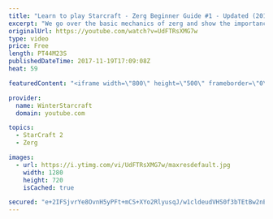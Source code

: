 ```yaml
---
title: "Learn to play Starcraft - Zerg Beginner Guide #1 - Updated (2017)"
excerpt: "We go over the basic mechanics of zerg and show the importance of understanding at least some of what your opponent is doing.  This guide is meant for players with an understanding of the objectives of starcraft but without any strong direction or gameplan, especially for each specific race! -- Watch"
originalUrl: https://youtube.com/watch?v=UdFTRsXMG7w
type: video
price: Free
length: PT44M23S
publishedDateTime: 2017-11-19T17:09:08Z
heat: 59

featuredContent: "<iframe width=\"800\" height=\"500\" frameborder=\"0\" src=\"https://www.youtube.com/embed/UdFTRsXMG7w\" allow=\"accelerometer; autoplay; encrypted-media; gyroscope; picture-in-picture\" allowfullscreen></iframe>"

provider:
  name: WinterStarcraft
  domain: youtube.com

topics:
  - StarCraft 2
  - Zerg

images:
  - url: https://i.ytimg.com/vi/UdFTRsXMG7w/maxresdefault.jpg
    width: 1280
    height: 720
    isCached: true

secured: "e+2IFSjvrYe8OvnH5yPFt+mCS+XYo2RlyusqJ/w1cldeudVHS0f3bTEtBw2nEpr+cjo8o1yWFrlKKX99OfG6PA9ADiLNl1hsfHDSaOmWhYEdr3j6pfNO7kfU+UmUZjRsepCnONl/DR+1VmNk0qDFnJpS9FLEJHl6g8idpxAUBennPns9JXf+Ajmn7375cC0XLu3oyLqkjLIrUV3tdFYbS2bLOKj1bcdrrN7I9KVuBUa1gmMuHImysl/03BGHVth5VhgAuhRHHYmwqusXReDPHyH4/8ZRMaf+59Yq31s0vvM+TZe02z3cQ3unZ/V1wSoTv1g1mU1i0MFTkCEy4Ewfb+jFIGa9IQVwm/CHBwe4kaF58eimt4YLiC5f/5ddAuVc+fCDTHnJy/SCIigRrpBlywqRji8T3JBE1xvQ403+JX+i2IXCxtriOCOLcsqH9A0X;tuJwHHH0Eu2FnCj1KzJuGQ=="
---
```


